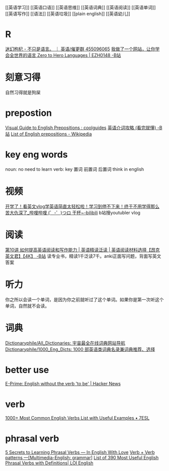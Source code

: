 [[英语学习]]
[[英语口语]]
[[英语思维]]
[[英语词典]]
[[英语阅读]]
[[英语单词]]
[[英语写作]]
[[语法]]
[[英语垃圾]]
[[plain english]]
[[英语幼儿]]
# R
[迷幻枸杞 - 不只是语言。 ｜ 英语/催更群 455096065](https://space.bilibili.com/613408351)
[我做了一个网站，让你学会全世界的语言 Zero to Hero Languages | EZH0148 -B站](https://www.bilibili.com/video/BV15q4y1T7L9)

# 刻意习得
自然习得就是狗屎
# prepostion
[Visual Guide to English Prepositions : coolguides](https://teddit.net/r/coolguides/comments/lmk2n2/visual_guide_to_english_prepositions/)
[英语介词攻略 (看完就懂) -B站](https://www.bilibili.com/video/BV1E64y1m75Z?p=12)
[List of English prepositions - Wikipedia](https://wikiless.org/wiki/List_of_English_prepositions?lang=en)
# key eng words
noun: no need to learn
verb: key
置词 前置词 后置词
think in english
# 视频
[开学了！看英文vlog学英语简直太轻松啦！学习到停不下来！终于不用学得那么苦大仇深了_哔哩哔哩 (゜-゜)つロ 干杯~-bilibili](https://www.bilibili.com/video/BV1tk4y127Ms)
	b站搜youtubler vlog

# 阅读
[第10讲 如何提高英语阅读和写作能力 | 英语精读泛读 | 英语阅读材料选择【昂克英文君】【4K】 -B站](https://www.bilibili.com/video/BV1pv411z7sB)
	读专业书，精读1千泛读7千。anki正面写问题，背面写英文答案
	
# 听力
你之所以会读一个单词，是因为你之前就听过了这个单词。如果你是第一次听这个单词，自然就不会读。

# 词典
[Dictionaryphile/All_Dictionaries: 宇宙最全在线词典网站导航](https://github.com/Dictionaryphile/All_Dictionaries#%E5%90%8C%E4%B9%89%E8%AF%8D)
[Dictionaryphile/1000_Eng_Dicts: 1000 部英语类词典名录兼词典推荐、选择](https://github.com/Dictionaryphile/1000_Eng_Dicts)

# better use
[E-Prime: English without the verb 'to be' | Hacker News](https://news.ycombinator.com/item?id=10688201)

# verb
[1000+ Most Common English Verbs List with Useful Examples • 7ESL](https://7esl.com/english-verbs/#List_of_Verbs_by_Grammatical_Functions)
# phrasal verb
[5 Secrets to Learning Phrasal Verbs — In English With Love](https://www.inenglishwithlove.com/blog/5-secret-tips-for-learning-phrasal-verbs)
[Verb + Verb patterns —[Multimedia-English: grammar]](https://multimedia-english.com/grammar/verb-verb-patterns-54)
[List of 390 Most Useful English Phrasal Verbs with Definitions| LOI English](https://www.skypeenglishclasses.com/english-phrasal-verbs/)
